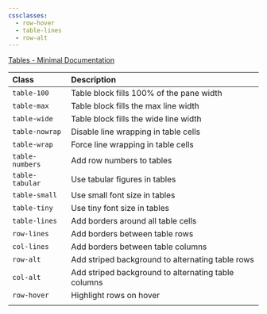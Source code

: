 ```yaml
---
cssclasses:
  - row-hover
  - table-lines
  - row-alt
---
```

[Tables - Minimal Documentation](https://minimal.guide/tables)

| Class           | Description                                         |
| :-------------- | :-------------------------------------------------- |
| `table-100`     | Table block fills 100% of the pane width            |
| `table-max`     | Table block fills the max line width                |
| `table-wide`    | Table block fills the wide line width               |
| `table-nowrap`  | Disable line wrapping in table cells                |
| `table-wrap`    | Force line wrapping in table cells                  |
| `table-numbers` | Add row numbers to tables                           |
| `table-tabular` | Use tabular figures in tables                       |
| `table-small`   | Use small font size in tables                       |
| `table-tiny`    | Use tiny font size in tables                        |
| `table-lines`   | Add borders around all table cells                  |
| `row-lines`     | Add borders between table rows                      |
| `col-lines`     | Add borders between table columns                   |
| `row-alt`       | Add striped background to alternating table rows    |
| `col-alt`       | Add striped background to alternating table columns |
| `row-hover`     | Highlight rows on hover                             |
|                 |                                                     |
